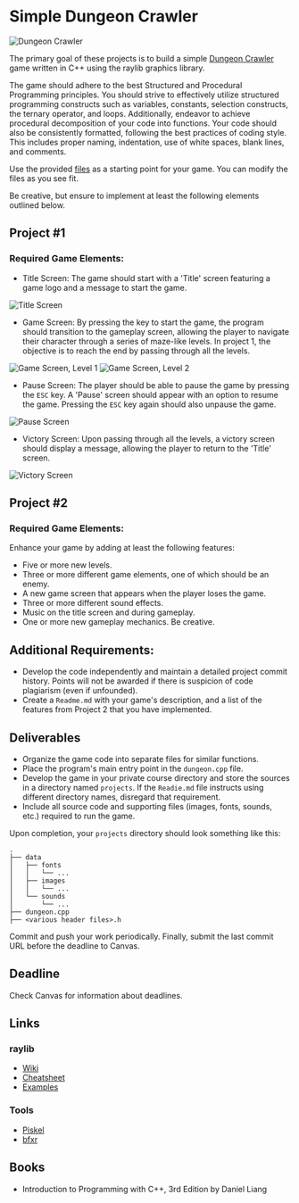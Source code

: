 Simple Dungeon Crawler
======================

![Dungeon Crawler](https://i.imgur.com/kS2rLP9.png)

The primary goal of these projects is to build a simple [Dungeon Crawler](https://en.wikipedia.org/wiki/Dungeon_crawl) game written in C++ using the raylib graphics library.

The game should adhere to the best Structured and Procedural Programming principles. You should strive to effectively utilize structured programming constructs such as variables, constants, selection constructs, the ternary operator, and loops. Additionally, endeavor to achieve procedural decomposition of your code into functions. Your code should also be consistently formatted, following the best practices of coding style. This includes proper naming, indentation, use of white spaces, blank lines, and comments.

Use the provided [files](https://drive.google.com/file/d/1z5s3KgPg6p1eEv5OWEwB65_Of44786W4/view?usp=share_link) as a starting point for your game. You can modify the files as you see fit.

Be creative, but ensure to implement at least the following elements outlined below.

## Project #1

### Required Game Elements:

* Title Screen: The game should start with a 'Title' screen featuring a game logo and a message to start the game.

![Title Screen](https://i.imgur.com/ytQVicK.png)

* Game Screen: By pressing the key to start the game, the program should transition to the gameplay screen, allowing the player to navigate their character through a series of maze-like levels. In project 1, the objective is to reach the end by passing through all the levels.

![Game Screen, Level 1](https://i.imgur.com/rqGzRXN.png)
![Game Screen, Level 2](https://i.imgur.com/IrljFzC.png)

* Pause Screen: The player should be able to pause the game by pressing the `ESC` key. A 'Pause' screen should appear with an option to resume the game. Pressing the `ESC` key again should also unpause the game.

![Pause Screen](https://i.imgur.com/708RtU6.png)

* Victory Screen: Upon passing through all the levels, a victory screen should display a message, allowing the player to return to the 'Title' screen.

![Victory Screen](https://i.imgur.com/g4hXtrf.png)

## Project #2

### Required Game Elements:

Enhance your game by adding at least the following features:

* Five or more new levels.
* Three or more different game elements, one of which should be an enemy.
* A new game screen that appears when the player loses the game.
* Three or more different sound effects.
* Music on the title screen and during gameplay.
* One or more new gameplay mechanics. Be creative.

## Additional Requirements:

* Develop the code independently and maintain a detailed project commit history. Points will not be awarded if there is suspicion of code plagiarism (even if unfounded).
* Create a `Readme.md` with your game's description, and a list of the features from Project 2 that you have implemented.

## Deliverables

* Organize the game code into separate files for similar functions.
* Place the program's main entry point in the `dungeon.cpp` file.
* Develop the game in your private course directory and store the sources in a directory named `projects`. If the `Readie.md` file instructs using different directory names, disregard that requirement.
* Include all source code and supporting files (images, fonts, sounds, etc.) required to run the game.

Upon completion, your `projects` directory should look something like this:

```
.
├── data
│   ├── fonts
│   │   └── ...
│   ├── images
│   │   └── ...
│   └── sounds
│       └── ...
├── dungeon.cpp
├── <various header files>.h
```

Commit and push your work periodically. Finally, submit the last commit URL before the deadline to Canvas.

## Deadline

Check Canvas for information about deadlines.

## Links

### raylib

* [Wiki](https://github.com/raysan5/raylib/wiki)
* [Cheatsheet](https://www.raylib.com/cheatsheet/cheatsheet.html)
* [Examples](https://www.raylib.com/examples.html)

### Tools

* [Piskel](https://www.piskelapp.com)
* [bfxr](https://www.bfxr.net)

## Books

* Introduction to Programming with C++, 3rd Edition by Daniel Liang
